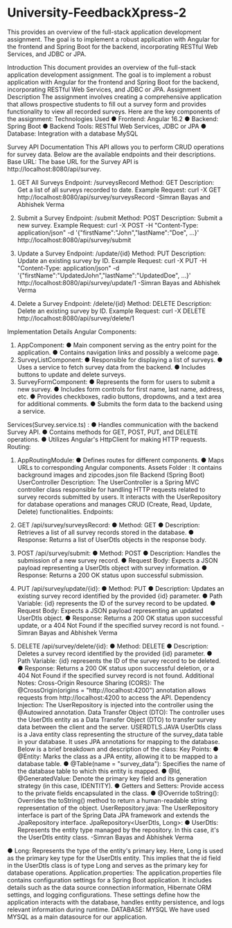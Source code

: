 # University-FeedbackXpress-2
This provides an overview of the full-stack application development assignment. The goal is to implement a robust application with Angular for the frontend and Spring Boot for the backend, incorporating RESTful Web Services, and JDBC or JPA.

Introduction
This document provides an overview of the full-stack application development assignment. The goal is to implement a robust application with Angular for the frontend and Spring Boot for the backend, incorporating RESTful Web Services, and JDBC or JPA.
Assignment Description
The assignment involves creating a comprehensive application that allows prospective students to fill out a survey form and provides functionality to view all recorded surveys. Here are the key components of the assignment:
Technologies Used
● Frontend: Angular 16.2
● Backend: Spring Boot
● Backend Tools: RESTful Web Services, JDBC or JPA
● Database: Integration with a database MySQL

Survey API Documentation
This API allows you to perform CRUD operations for survey data. Below are the available endpoints and their descriptions.
Base URL: The base URL for the Survey API is http://localhost:8080/api/survey.
1. GET All Surveys
Endpoint: /surveysRecord
Method: GET
Description: Get a list of all surveys recorded to date. Example Request:
curl -X GET http://localhost:8080/api/survey/surveysRecord
-Simran Bayas and Abhishek Verma
       
 2. Submit a Survey
Endpoint: /submit
Method: POST
Description: Submit a new survey. Example Request:
curl -X POST -H "Content-Type: application/json" -d '{"firstName":"John","lastName":"Doe", ...}' http://localhost:8080/api/survey/submit
3. Update a Survey
Endpoint: /update/{id}
Method: PUT
Description: Update an existing survey by ID. Example Request:
curl -X PUT -H "Content-Type: application/json" -d '{"firstName":"UpdatedJohn","lastName":"UpdatedDoe", ...}' http://localhost:8080/api/survey/update/1
-Simran Bayas and Abhishek Verma
      
4. Delete a Survey
Endpoint: /delete/{id}
Method: DELETE
Description: Delete an existing survey by ID. Example Request:
curl -X DELETE http://localhost:8080/api/survey/delete/1


Implementation Details
Angular Components:
1. AppComponent:
● Main component serving as the entry point for the application.
● Contains navigation links and possibly a welcome page.
2. SurveyListComponent:
● Responsible for displaying a list of surveys.
● Uses a service to fetch survey data from the backend.
● Includes buttons to update and delete surveys.
3. SurveyFormComponent:
● Represents the form for users to submit a new survey.
● Includes form controls for first name, last name, address, etc.
● Provides checkboxes, radio buttons, dropdowns, and a text area for additional
comments.
● Submits the form data to the backend using a service.
 
 Services(Survey.service.ts) :
● Handles communication with the backend Survey API.
● Contains methods for GET, POST, PUT, and DELETE operations.
● Utilizes Angular's HttpClient for making HTTP requests.
Routing:
1. AppRoutingModule:
● Defines routes for different components.
● Maps URLs to corresponding Angular components.
Assets Folder : It contains background images and zipcodes.json file
Backend (Spring Boot)
UserController
Description:
The UserController is a Spring MVC controller class responsible for handling HTTP requests related to survey records submitted by users. It interacts with the UserRepository for database operations and manages CRUD (Create, Read, Update, Delete) functionalities.
Endpoints:
1. GET /api/survey/surveysRecord:
● Method: GET
● Description: Retrieves a list of all survey records stored in the database.
● Response: Returns a list of UserDtls objects in the response body.
2. POST /api/survey/submit:
● Method: POST
● Description: Handles the submission of a new survey record.
● Request Body: Expects a JSON payload representing a UserDtls object with survey
information.
● Response: Returns a 200 OK status upon successful submission.
3. PUT /api/survey/update/{id}:
● Method: PUT
● Description: Updates an existing survey record identified by the provided {id}
parameter.
● Path Variable: {id} represents the ID of the survey record to be updated.
● Request Body: Expects a JSON payload representing an updated UserDtls object.
● Response: Returns a 200 OK status upon successful update, or a 404 Not Found if
the specified survey record is not found.
-Simran Bayas and Abhishek Verma
    
 4. DELETE /api/survey/delete/{id}:
● Method: DELETE
● Description: Deletes a survey record identified by the provided {id} parameter.
● Path Variable: {id} represents the ID of the survey record to be deleted.
● Response: Returns a 200 OK status upon successful deletion, or a 404 Not Found if
the specified survey record is not found.
Additional Notes:
Cross-Origin Resource Sharing (CORS):
The @CrossOrigin(origins = "http://localhost:4200") annotation allows requests from http://localhost:4200 to access the API.
Dependency Injection:
The UserRepository is injected into the controller using the @Autowired annotation. Data Transfer Object (DTO):
The controller uses the UserDtls entity as a Data Transfer Object (DTO) to transfer survey data between the client and the server.
USERDTLS.JAVA
UserDtls class is a Java entity class representing the structure of the survey_data table in your database. It uses JPA annotations for mapping to the database. Below is a brief breakdown and description of the class:
Key Points:
● @Entity: Marks the class as a JPA entity, allowing it to be mapped to a database table.
● @Table(name = "survey_data"): Specifies the name of the database table to which this entity is mapped.
● @Id, @GeneratedValue: Denote the primary key field and its generation strategy (in this case, IDENTITY).
● Getters and Setters: Provide access to the private fields encapsulated in the class.
● @Override toString(): Overrides the toString() method to return a human-readable
string representation of the object.
UserRepository.java:
The UserRepository interface is part of the Spring Data JPA framework and extends the JpaRepository interface.
JpaRepository<UserDtls, Long>:
● UserDtls: Represents the entity type managed by the repository. In this case, it's the UserDtls entity class.
-Simran Bayas and Abhishek Verma
    
● Long: Represents the type of the entity's primary key. Here, Long is used as the primary key type for the UserDtls entity. This implies that the id field in the UserDtls class is of type Long and serves as the primary key for database operations.
Application.properties:
The application.properties file contains configuration settings for a Spring Boot application. It includes details such as the data source connection information, Hibernate ORM settings, and logging configurations. These settings define how the application interacts with the database, handles entity persistence, and logs relevant information during runtime.
DATABASE: MYSQL
We have used MYSQL as a main datasource for our application.

